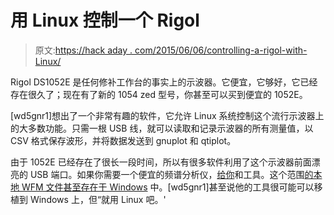# 用 Linux 控制一个 Rigol

> 原文:[https://hack aday . com/2015/06/06/controlling-a-rigol-with-Linux/](https://hackaday.com/2015/06/06/controlling-a-rigol-with-linux/)

Rigol DS1052E 是任何修补工作台的事实上的示波器。它便宜，它够好，它已经存在很久了；现在有了新的 1054 zed 型号，你甚至可以买到便宜的 1052E。

[wd5gnr1]想出了一个非常有趣的软件，它允许 Linux 系统控制这个流行示波器上的大多数功能。只需一根 USB 线，就可以读取和记录示波器的所有测量值，以 CSV 格式保存波形，并将数据发送到 gnuplot 和 qtiplot。

由于 1052E 已经存在了很长一段时间，所以有很多软件利用了这个示波器前面漂亮的 USB 端口。如果你需要一个便宜的频谱分析仪，[给你](http://hackaday.com/2012/10/10/giving-the-rygol-ds1052e-scope-a-spectrum-analyzer/)和工具。这个范围[的本地 WFM 文件甚至存在于 Windows](http://hackaday.com/2013/03/25/rigol-wfm-viewer-ported-for-non-windows-users/) 中。[wd5gnr1]甚至说他的工具很可能可以移植到 Windows 上，但“就用 Linux 吧。'